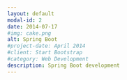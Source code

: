 ```yaml
---
layout: default
modal-id: 2
date: 2014-07-17
#img: cake.png
alt: Spring Boot
#project-date: April 2014
#client: Start Bootstrap
#category: Web Development
description: Spring Boot development
---
```

